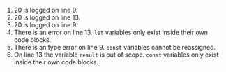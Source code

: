 1. 20 is logged on line 9.
2. 20 is logged on line 13.
3. 20 is logged on line 9.
4. There is an error on line 13. `let` variables only exist inside their own code blocks.
5. There is an type error on line 9. `const` variables cannot be reassigned.
6. On line 13 the variable `result` is out of scope. `const` variables only exist inside their own code blocks.